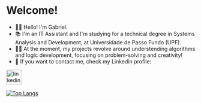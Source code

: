 # Welcome!

- 👋🏻 Hello! I'm Gabriel. <br>
- 📚 I'm an IT Assistant and I'm studying for a technical degree in Systems Analysis and Development, at Universidade de Passo Fundo (UPF). <br>
- ✍🏻 At the moment, my projects revolve around understending algorithms and logic development, focusing on problem-solving and creativity! <br>
- 📧 If you want to contact me, check my Linkedin profile:

<a href="https://www.linkedin.com/in/gabriel-nodari-pereira" target="_blank)"><img src="https://img.shields.io/badge/LinkedIn-0077B5?style=for-the-badge&logo=linkedin&logoColor=white" alt="linkedin" height="40"/>

![Top Langs](https://github-readme-stats.vercel.app/api/top-langs/?username=GabeNodari&layout=donut-vertical)

